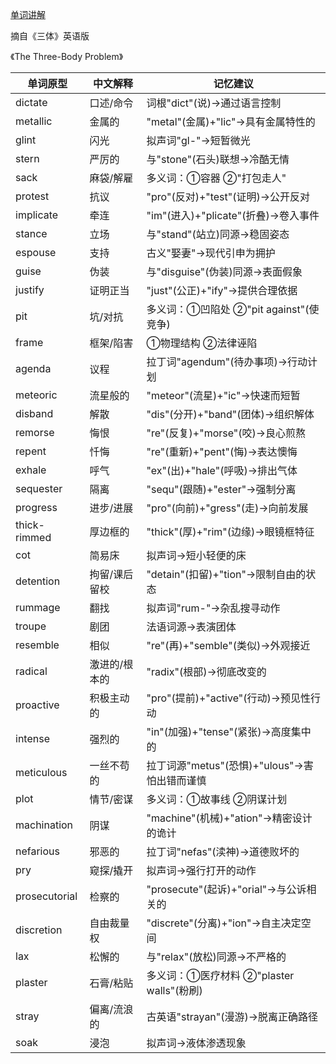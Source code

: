 [单词讲解](https://www.bilibili.com/audio/au4875048?type=1?type=6)

摘自《三体》英语版

《The Three-Body Problem》

| 单词原型      | 中文解释               | 记忆建议                                   |
|-------------|----------------------|------------------------------------------|
| dictate     | 口述/命令            | 词根"dict"(说)→通过语言控制                 |
| metallic    | 金属的               | "metal"(金属)+"lic"→具有金属特性的            |
| glint       | 闪光                 | 拟声词"gl-"→短暂微光                        |
| stern       | 严厉的               | 与"stone"(石头)联想→冷酷无情                 |
| sack        | 麻袋/解雇            | 多义词：①容器 ②"打包走人"                   |
| protest     | 抗议                 | "pro"(反对)+"test"(证明)→公开反对             |
| implicate  | 牵连                 | "im"(进入)+"plicate"(折叠)→卷入事件           |
| stance      | 立场                 | 与"stand"(站立)同源→稳固姿态                 |
| espouse     | 支持                 | 古义"娶妻"→现代引申为拥护                    |
| guise       | 伪装                 | 与"disguise"(伪装)同源→表面假象               |
| justify     | 证明正当             | "just"(公正)+"ify"→提供合理依据               |
| pit         | 坑/对抗              | 多义词：①凹陷处 ②"pit against"(使竞争)        |
| frame       | 框架/陷害            | ①物理结构 ②法律诬陷                         |
| agenda      | 议程                 | 拉丁词"agendum"(待办事项)→行动计划             |
| meteoric    | 流星般的             | "meteor"(流星)+"ic"→快速而短暂                |
| disband     | 解散                 | "dis"(分开)+"band"(团体)→组织解体              |
| remorse     | 悔恨                 | "re"(反复)+"morse"(咬)→良心煎熬               |
| repent      | 忏悔                 | "re"(重新)+"pent"(悔)→表达懊悔                |
| exhale      | 呼气                 | "ex"(出)+"hale"(呼吸)→排出气体                |
| sequester   | 隔离                 | "sequ"(跟随)+"ester"→强制分离                 |
| progress      | 进步/进展            | "pro"(向前)+"gress"(走)→向前发展             |
| thick-rimmed  | 厚边框的             | "thick"(厚)+"rim"(边缘)→眼镜框特征           |
| cot           | 简易床               | 拟声词→短小轻便的床                         |
| detention     | 拘留/课后留校        | "detain"(扣留)+"tion"→限制自由的状态          |
| rummage       | 翻找                 | 拟声词"rum-"→杂乱搜寻动作                    |
| troupe        | 剧团                 | 法语词源→表演团体                           |
| resemble      | 相似                 | "re"(再)+"semble"(类似)→外观接近              |
| radical       | 激进的/根本的        | "radix"(根部)→彻底改变的                    |
| proactive     | 积极主动的           | "pro"(提前)+"active"(行动)→预见性行动         |
| intense       | 强烈的               | "in"(加强)+"tense"(紧张)→高度集中的           |
| meticulous    | 一丝不苟的           | 拉丁词源"metus"(恐惧)+"ulous"→害怕出错而谨慎   |
| plot          | 情节/密谋            | 多义词：①故事线 ②阴谋计划                    |
| machination   | 阴谋                 | "machine"(机械)+"ation"→精密设计的诡计        |
| nefarious     | 邪恶的               | 拉丁词"nefas"(渎神)→道德败坏的                |
| pry           | 窥探/撬开            | 拟声词→强行打开的动作                        |
| prosecutorial | 检察的               | "prosecute"(起诉)+"orial"→与公诉相关的         |
| discretion    | 自由裁量权           | "discrete"(分离)+"ion"→自主决定空间            |
| lax           | 松懈的               | 与"relax"(放松)同源→不严格的                  |
| plaster       | 石膏/粘贴            | 多义词：①医疗材料 ②"plaster walls"(粉刷)      |
| stray         | 偏离/流浪的          | 古英语"strayan"(漫游)→脱离正确路径             |
| soak          | 浸泡                 | 拟声词→液体渗透现象                          |